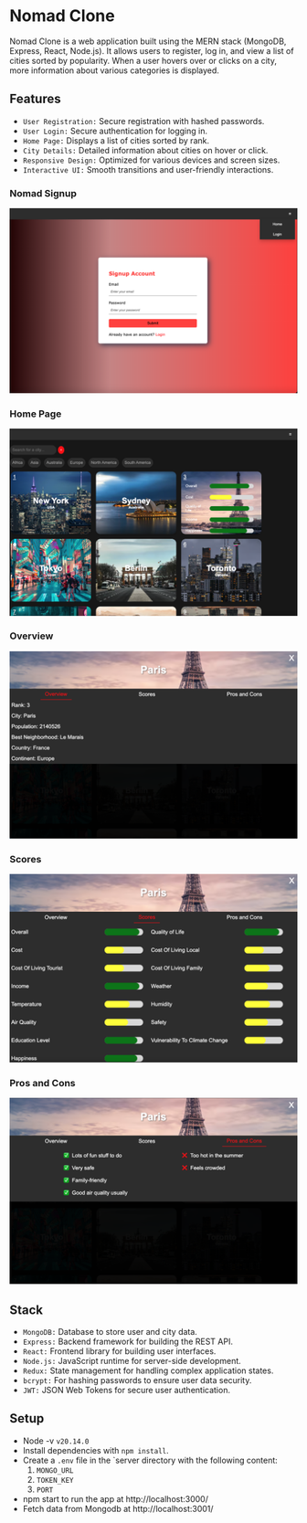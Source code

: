 # Nomad Clone

Nomad Clone is a web application built using the MERN stack (MongoDB, Express, React, Node.js). It allows users to register, log in, and view a list of cities sorted by popularity. When a user hovers over or clicks on a city, more information about various categories is displayed.

## Features

- `User Registration:` Secure registration with hashed passwords.
- `User Login:` Secure authentication for logging in.
- `Home Page:` Displays a list of cities sorted by rank.
- `City Details:` Detailed information about cities on hover or click.
- `Responsive Design:` Optimized for various devices and screen sizes.
- `Interactive UI:` Smooth transitions and user-friendly interactions.

### Nomad Signup

![screenshot of Signup](https://github.com/Arie139/Nomad-Clone/blob/main/server/images/signup.png?raw=true)

### Home Page

![screenshot of Home Page](https://github.com/Arie139/Nomad-Clone/blob/main/server/images/home_page.png?raw=true)

### Overview

![screenshot of Overview](https://github.com/Arie139/Nomad-Clone/blob/main/server/images/overview.png?raw=true)

### Scores

![screenshot of Scores](https://github.com/Arie139/Nomad-Clone/blob/main/server/images/scores.png?raw=true)

### Pros and Cons

![screenshot of Pros and Cons](https://github.com/Arie139/Nomad-Clone/blob/main/server/images/pro_con.png?raw=true)

## Stack

- `MongoDB:` Database to store user and city data.
- `Express:` Backend framework for building the REST API.
- `React:` Frontend library for building user interfaces.
- `Node.js:` JavaScript runtime for server-side development.
- `Redux:` State management for handling complex application states.
- `bcrypt:` For hashing passwords to ensure user data security.
- `JWT:` JSON Web Tokens for secure user authentication.

## Setup

- Node -v `v20.14.0`
- Install dependencies with `npm install`.
- Create a `.env` file in the `server directory with the following content:
  1. `MONGO_URL`
  2. `TOKEN_KEY`
  3. `PORT`
- npm start to run the app at http://localhost:3000/
- Fetch data from Mongodb at http://localhost:3001/
